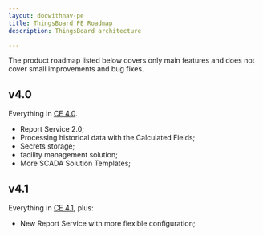 ```yaml
---
layout: docwithnav-pe
title: ThingsBoard PE Roadmap
description: ThingsBoard architecture

---
```


The product roadmap listed below covers only main features and does not cover small improvements and bug fixes.         

## v4.0

Everything in [CE 4.0](/docs/reference/roadmap/#v40).

* Report Service 2.0;
* Processing historical data with the Calculated Fields;  
* Secrets storage;
* facility management solution;
* More SCADA Solution Templates;

## v4.1

Everything in [CE 4.1](/docs/reference/roadmap/#v41), plus:

* New Report Service with more flexible configuration;
